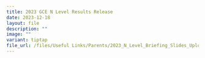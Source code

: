 ```yaml
---
title: 2023 GCE N Level Results Release
date: 2023-12-18
layout: file
description: ""
image: ""
variant: tiptap
file_url: /files/Useful Links/Parents/2023_N_Level_Briefing_Slides_Upload.pdf
---
```

